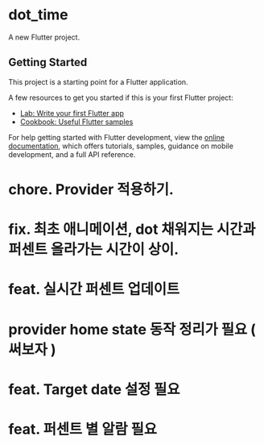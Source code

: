 # dot_time

A new Flutter project.

## Getting Started

This project is a starting point for a Flutter application.

A few resources to get you started if this is your first Flutter project:

- [Lab: Write your first Flutter app](https://docs.flutter.dev/get-started/codelab)
- [Cookbook: Useful Flutter samples](https://docs.flutter.dev/cookbook)

For help getting started with Flutter development, view the
[online documentation](https://docs.flutter.dev/), which offers tutorials,
samples, guidance on mobile development, and a full API reference.

# chore. Provider 적용하기.
# fix. 최초 애니메이션, dot 채워지는 시간과 퍼센트 올라가는 시간이 상이.


# feat. 실시간 퍼센트 업데이트 
# provider home state 동작 정리가 필요 ( 써보자 )

# feat. Target date 설정 필요
# feat. 퍼센트 별 알람 필요
